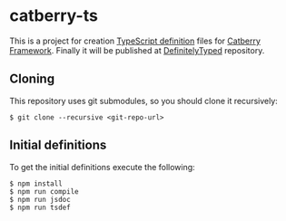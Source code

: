 catberry-ts
===========
This is a project for creation [TypeScript definition][definitelytyped] files
for [Catberry Framework][catberry]. Finally it will be published at
[DefinitelyTyped][definitelytyped] repository.

[catberry]: http://catberry.org/
[definitelytyped]: http://definitelytyped.org/

Cloning
-------
This repository uses git submodules, so you should clone it recursively:

    $ git clone --recursive <git-repo-url>

Initial definitions
-------------------
To get the initial definitions execute the following:

    $ npm install
    $ npm run compile
    $ npm run jsdoc
    $ npm run tsdef

